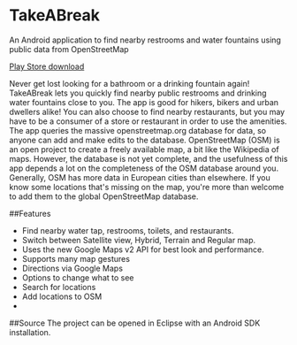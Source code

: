 # TakeABreak
An Android application to find nearby restrooms and water fountains using public data from OpenStreetMap

[Play Store download](https://play.google.com/store/apps/details?id=com.icechen1.bathroomfinder)

Never get lost looking for a bathroom or a drinking fountain again! TakeABreak lets you quickly find nearby public restrooms and drinking water fountains close to you. The app is good for hikers, bikers and urban dwellers alike! You can also choose to find nearby restaurants, but you may have to be a consumer of a store or restaurant in order to use the amenities.
The app queries the massive openstreetmap.org database for data, so anyone can add and make edits to the database. OpenStreetMap (OSM) is an open project to create a freely available map, a bit like the Wikipedia of maps. However, the database is not yet complete, and the usefulness of this app depends a lot on the completeness of the OSM database around you. Generally, OSM has more data in European cities than elsewhere. If you know some locations that's missing on the map, you're more than welcome to add them to the global OpenStreetMap database.

##Features
- Find nearby water tap, restrooms, toilets, and restaurants.
- Switch between Satellite view, Hybrid, Terrain and Regular map.
- Uses the new Google Maps v2 API for best look and performance.
- Supports many map gestures
- Directions via Google Maps
- Options to change what to see
- Search for locations
- Add locations to OSM
- 
##Source
The project can be opened in Eclipse with an Android SDK installation.
